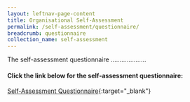 ```yaml
---
layout: leftnav-page-content
title: Organisational Self-Assessment
permalink: /self-assessment/questionnaire/
breadcrumb: questionnaire
collection_name: self-assessment
---
```


The self-assessment questionnaire ....................

#### Click the link below for the self-assessment questionnaire:
[Self-Assessment Questionnaire](https://form.gov.sg/5faad2cb5ba2e70011d6cf1f){:target="_blank"}



